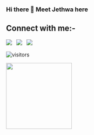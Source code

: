 ### Hi there 👋 Meet Jethwa here 

## Connect with me:-

[![](https://img.shields.io/badge/LinkedIn-0077B5?style=for-the-badge&logo=linkedin&logoColor=white)](https://www.linkedin.com/in/meet-jethwa7/)&nbsp;&nbsp;
[![](https://img.shields.io/badge/Twitter-1DA1F2?style=for-the-badge&logo=twitter&logoColor=white)](https://twitter.com/meetjethwa07)&nbsp;&nbsp;
[![](https://img.shields.io/badge/Gmail-D14836?style=for-the-badge&logo=gmail&logoColor=white)](mailto:meetjethwa3@gmail.com)&nbsp;&nbsp;

![visitors](https://visitor-badge.glitch.me/badge?page_id=page.id)

<img height="180em" src="https://github-readme-stats.vercel.app/api?username=Meet2147&show_icons=true&hide_border=true&&count_private=true&include_all_commits=true" />


